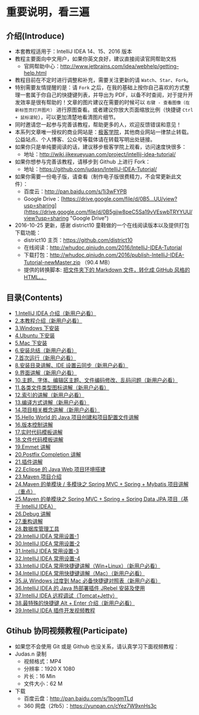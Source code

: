# 重要说明，看三遍

## 介绍(Introduce)

- 本套教程适用于：IntelliJ IDEA 14、15、2016 版本
- 教程主要面向中文用户，如果你英文良好，建议直接阅读官网帮助文档
	- 官网帮助中心：<http://www.jetbrains.com/idea/webhelp/getting-help.html>
- 教程目前在不定时进行调整和补充，需要关注更新的请 `Watch`、`Star`、`Fork`。
- 特别需要友情提醒的是：请 `Fork` 之后，在我的基础上按你自己喜欢的方式整理一套属于你自己的快捷键列表，并导出为 PDF，以备不时查阅，对于提升开发效率是很有帮助的！文章的图片建议在需要的时候可以 `右键 - 查看图像（在新标签页打开图片）` 进行原图查看。或者建议你放大页面缩放比例（快捷键 `Ctrl + 鼠标滚轮`），可以更加清楚地看清图片细节。
- 同时邀请您一起参与完善该教程，帮助更多的人，欢迎反馈错误和意见！
- 本系列文章唯一授权的商业网站是：[极客学院](http://www.jikexueyuan.com/)，其他商业网站一律禁止转载。公益站点、个人博客、公众号等载体请在转载写明出处链接。
- 如果你只是单纯要阅读的话，建议移步极客学院上观看，访问速度快很多：
    - 地址：<http://wiki.jikexueyuan.com/project/intellij-idea-tutorial/>
- 如果你想参与完善该教程，请移步到 Github 上进行 Fork：
    - 地址：<https://github.com/judasn/IntelliJ-IDEA-Tutorial/>
- 如果你需要一份电子版，请查看（制作电子版很费精力，不会常更新此文件）：
    - 百度云：<http://pan.baidu.com/s/1i3wFYPB>
    - Google Drive：[https://drive.google.com/file/d/0B5...UU/view?usp=sharing](https://drive.google.com/file/d/0B5gjjw8peC5Sa19vVEswbTRYYUU/view?usp=sharing "Google Drive")
- 2016-10-25 更新，感谢 district10 童鞋做的一个在线阅读版本以及提供打包下载功能：
    - district10 主页：<https://github.com/district10>
    - 在线阅读：<http://whudoc.qiniudn.com/2016/IntelliJ-IDEA-Tutorial>
    - 下载打包：<http://whudoc.qiniudn.com/2016/publish-IntelliJ-IDEA-Tutorial-newMaster.zip> （90.4 MB）
    - 提供的转换脚本: [把文件夹下的 Markdown 文件，转化成 GitHub 风格的 HTML。。](https://github.com/district10/md2html)

## 目录(Contents)

- [1.IntelliJ IDEA 介绍（新用户必看）](introduce)
- [2.本教程介绍（新用户必看）](about-this-tutorial)
- [3.Windows 下安装](windows-install)
- [4.Ubuntu 下安装](ubuntu-install)
- [5.Mac 下安装](mac-install)
- [6.安装总结（新用户必看）](install-summarize)
- [7.首次运行（新用户必看）](first-run-wizard)
- [8.安装目录讲解、IDE 设置云同步（新用户必看）](installation-directory-introduce)
- [9.界面讲解（新用户必看）](interface-introduce)
- [10.主题、字体、编辑区主题、文件编码修改、乱码问题（新用户必看）](theme-settings)
- [11.各类文件类型图标讲解（新用户必看）](file-symbols-introduce)
- [12.索引的讲解（新用户必看）](IntelliJ-IDEA-cache)
- [13.编译方式讲解（新用户必看）](make-introduce)
- [14.项目相关概念讲解（新用户必看）](project-composition-introduce)
- [15.Hello World 的 Java 项目创建和项目配置文件讲解](project-settings)
- [16.版本控制讲解](vcs-introduce)
- [17.实时代码模板讲解](live-templates-introduce)
- [18.文件代码模板讲解](file-templates-introduce)
- [19.Emmet 讲解](emmet-introduce)
- [20.Postfix Completion 讲解](postfix-completion-introduce)
- [21.插件讲解](plugins-settings)
- [22.Eclipse 的 Java Web 项目环境搭建](eclipse-java-web-project-introduce)
- [23.Maven 项目介绍](maven-project-introduce)
- [24.Maven 的单模块 / 多模块之 Spring MVC + Spring + Mybatis 项目讲解（重点）](maven-java-web-project-introduce)
- [25.Maven 的单模块之 Spring MVC + Spring + Spring Data JPA 项目（基于 IntelliJ IDEA）](maven-java-web-project-introduce2)
- [26.Debug 讲解](debug-introduce)
- [27.重构讲解](refactor-introduce)
- [28.数据库管理工具](database-introduce)
- [29.IntelliJ IDEA 常用设置-1](settings-introduce-1)
- [30.IntelliJ IDEA 常用设置-2](settings-introduce-2)
- [31.IntelliJ IDEA 常用设置-3](settings-introduce-3)
- [32.IntelliJ IDEA 常用设置-4](settings-introduce-4)
- [33.IntelliJ IDEA 常用快捷键讲解（Win+Linux）（新用户必看）](keymap-introduce)
- [34.IntelliJ IDEA 常用快捷键讲解（Mac）（新用户必看）](keymap-mac-introduce)
- [35.从 Windows 过度到 Mac 必备快捷键对照表（新用户必看）](keymap-win-mac)
- [36.IntelliJ IDEA 的 Java 热部署插件 JRebel 安装及使用](jrebel-setup)
- [37.IntelliJ IDEA 远程调试（Tomcat+Jetty）](remote-debugging)
- [38.最特殊的快捷键 Alt + Enter 介绍（新用户必看）](hotkey-alt-enter-introduce)
- [39.IntelliJ IDEA 插件开发视频教程](plugins-develop)

## Gtihub 协同视频教程(Participate)

- 如果您不会使用 Git 或是 Github 也没关系，请认真学习下面视频教程：
- Judas.n 录制
    - 视频格式：MP4
    - 分辨率：1920 X 1080
    - 片长：16 Min
    - 文件大小：62 M
- 下载
    - 百度云盘：<http://pan.baidu.com/s/1bogmTLd>
    - 360 网盘（2fb5）：<https://yunpan.cn/cYez7W9xnHs3c>